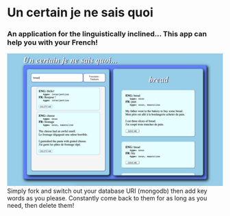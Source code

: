 # Un certain je ne sais quoi
### An application for the linguistically inclined... This app can help you with your French!
![Screenshot of applicatoin](/Screenshot.png)
Simply fork and switch out your database URI (mongodb) then add key words as you please.
Constantly come back to them for as long as you need, then delete them!